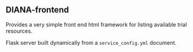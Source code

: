 ## DIANA-frontend

Provides a very simple front end html framework for listing available trial resources.

Flask server built dynamically from a `service_config.yml` document.
